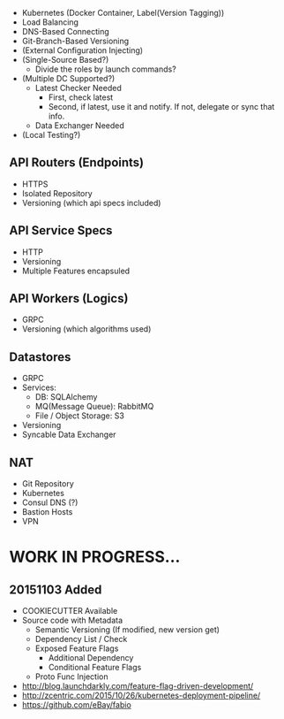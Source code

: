 <!-- 
.. title: API
.. slug: api
.. date: 2015-10-30 08:00:00 UTC+09:00
.. tags:  
.. category: DesignDoc
.. link: 
.. description: 
.. type: text
-->

- Kubernetes (Docker Container, Label(Version Tagging))
- Load Balancing
- DNS-Based Connecting
- Git-Branch-Based Versioning
- (External Configuration Injecting)
- (Single-Source Based?)
	- Divide the roles by launch commands?
- (Multiple DC Supported?)
	- Latest Checker Needed
		- First, check latest
		- Second, if latest, use it and notify. If not, delegate or sync that info. 
	- Data Exchanger Needed
- (Local Testing?)



## API Routers (Endpoints)
- HTTPS
- Isolated Repository
- Versioning (which api specs included)

## API Service Specs
- HTTP
- Versioning
- Multiple Features encapsuled

## API Workers (Logics)
- GRPC
- Versioning (which algorithms used)

## Datastores
- GRPC
- Services:
	- DB: SQLAlchemy
	- MQ(Message Queue): RabbitMQ
	- File / Object Storage: S3
- Versioning
- Syncable Data Exchanger

## NAT
- Git Repository
- Kubernetes
- Consul DNS (?)
- Bastion Hosts
- VPN

# WORK IN PROGRESS...
## 20151103 Added
- COOKIECUTTER Available
- Source code with Metadata
	- Semantic Versioning (If modified, new version get)
	- Dependency List / Check
	- Exposed Feature Flags
		- Additional Dependency
		- Conditional Feature Flags
	- Proto Func Injection
- http://blog.launchdarkly.com/feature-flag-driven-development/
- http://zcentric.com/2015/10/26/kubernetes-deployment-pipeline/
- https://github.com/eBay/fabio
